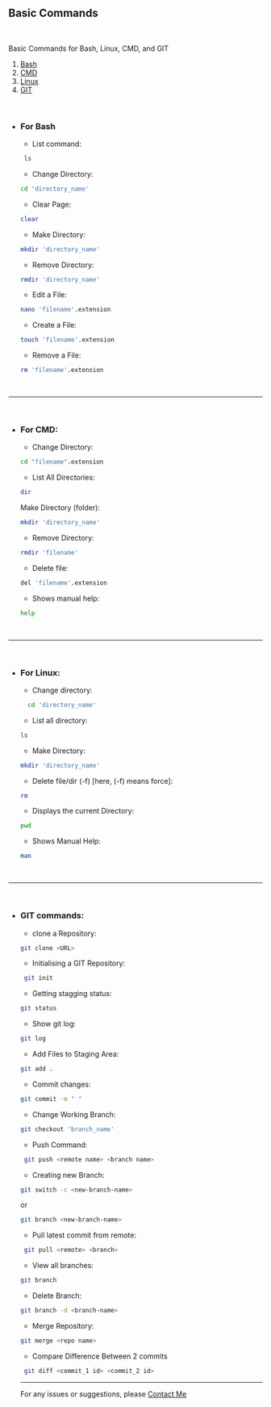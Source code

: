 ## Basic Commands ##
<br/>

Basic Commands for Bash, Linux, CMD, and GIT

1. [Bash](#for-bash)
2. [CMD](#for-CMD)
3. [Linux](#for-Linux)
4. [GIT](#GIT-Commands)
<br/>

- ### For Bash 
  - List command:
  ```bash 
   ls
    ```
  - Change Directory: 
  ```bash 
  cd 'directory_name'
  ```
  - Clear Page: 
  ```bash 
  clear
  ```

  - Make Directory:  
  ```bash 
  mkdir 'directory_name'
  ```
  - Remove Directory: 
  ```bash
  rmdir 'directory_name'
  ```


  - Edit a File:
  ```bash 
  nano 'filename'.extension
  ```
  - Create a File:
  ```bash
  touch 'filename'.extension
  ```
  - Remove a File:
  ```bash 
  rm 'filename'.extension
  ```
 <br/>
 
------------------------------------------------------------------
<br/>

- ### For CMD:

  - Change Directory:
  ```bash
  cd "filename".extension
  ```
  - List All Directories:
  ```bash
  dir
  ```
  Make Directory (folder):
  ```bash
  mkdir 'directory_name'
  ```
  - Remove Directory:
  ```bash
  rmdir 'filename'
  ```
   - Delete file:
    ```bash
    del 'filename'.extension
    ```
    - Shows manual help:
    ```bash
    help
    ```
     <br/>
------------------------------------------------------------------
<br/>

- ### For Linux:

  - Change directory:
  ```bash
    cd 'directory_name'
   ```
  - List all directory:
  ```bash
  ls
  ```
  - Make Directory:
  ```bash
  mkdir 'directory_name'
  ```
   - Delete file/dir (-f)   [here, (-f) means force]:
   ```bash
   rm
   ```
   - Displays the current Directory:
   ```bash
  pwd
   ```
  - Shows Manual Help:
  ```bash
  man
  ```
  <br/>
------------------------------------------------------------------
<br/>

- ### GIT commands:

  - clone a Repository:
   ```bash
  git clone <URL>
  ``` 
  - Initialising a GIT Repository:
   ```bash
    git init
    ``` 

  - Getting stagging status:
  ```bash
  git status
  ```
  - Show git log:
  ```bash
  git log
  ```
    - Add Files to Staging Area:
   ```bash
   git add .
   ``` 
  - Commit changes:
   ```bash
   git commit -m " "
   ```
   - Change Working Branch:
   ```bash
   git checkout 'branch_name'
   ```
    - Push Command:
   ```bash
    git push <remote name> <branch name>
    ```
    - Creating new Branch:
    ```bash
    git switch -c <new-branch-name>
    ``` 
    or 
    ```bash 
    git branch <new-branch-name>
    ```
    - Pull latest commit from remote:
   ```bash	
    git pull <remote> <branch>
    ```
    - View all branches:
    ```bash
    git branch
    ```
    - Delete Branch:
    ```bash
    git branch -d <branch-name>
    ```
    - Merge Repository: 
    ```bash
    git merge <repo name>
    ```
    - Compare Difference Between 2 commits
   ```bash
    git diff <commit_1 id> <commit_2 id> 
    ```
    


    ------------------------------------------------------------------
    For any issues or suggestions, please [Contact Me](mailto:mannkanit@gmail.com)
